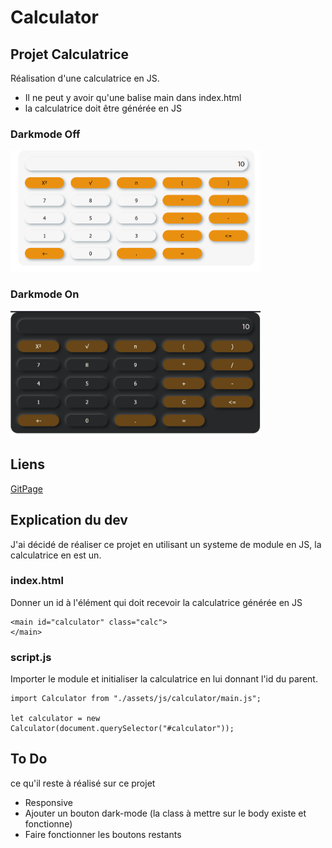 # Calculator

## Projet Calculatrice

Réalisation d'une calculatrice en JS.

- Il ne peut y avoir qu'une balise main dans index.html
- la calculatrice doit être générée en JS

### Darkmode Off

<img src="./assets/resDoc/darkModeOFF.png" alt="drawing" width="400"/>

### Darkmode On

<img src="./assets/resDoc/darkModeOn.png" alt="drawing" width="400"/>

## Liens

[GitPage](https://xavcha03.github.io/calculator/)

## Explication du dev

J'ai décidé de réaliser ce projet en utilisant un systeme de module en JS, la calculatrice en est un.

### index.html

Donner un id à l'élément qui doit recevoir la calculatrice générée en JS

```
<main id="calculator" class="calc">
</main>
```

### script.js

Importer le module et initialiser la calculatrice en lui donnant l'id du parent.

```
import Calculator from "./assets/js/calculator/main.js";

let calculator = new Calculator(document.querySelector("#calculator"));
```

## To Do

ce qu'il reste à réalisé sur ce projet

- Responsive
- Ajouter un bouton dark-mode (la class à mettre sur le body existe et fonctionne)
- Faire fonctionner les boutons restants
